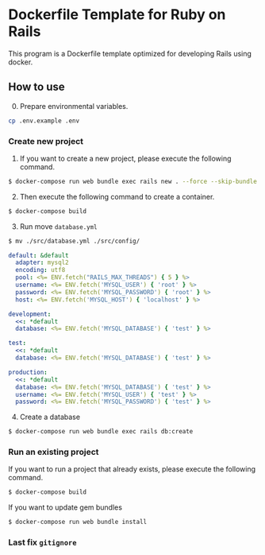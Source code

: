# Dockerfile Template for Ruby on Rails

This program is a Dockerfile template optimized for developing Rails using docker.

## How to use

0. Prepare environmental variables.

```bash
cp .env.example .env
```

### Create new project

1. If you want to create a new project, please execute the following command.

```bash
$ docker-compose run web bundle exec rails new . --force --skip-bundle --database=mysql
```

2. Then execute the following command to create a container.

```bash
$ docker-compose build
```

3. Run move `database.yml`

```bash
$ mv ./src/database.yml ./src/config/
```

```yml
default: &default
  adapter: mysql2
  encoding: utf8
  pool: <%= ENV.fetch("RAILS_MAX_THREADS") { 5 } %>
  username: <%= ENV.fetch('MYSQL_USER') { 'root' } %>
  password: <%= ENV.fetch('MYSQL_PASSWORD') { 'root' } %>
  host: <%= ENV.fetch('MYSQL_HOST') { 'localhost' } %>

development:
  <<: *default
  database: <%= ENV.fetch('MYSQL_DATABASE') { 'test' } %>

test:
  <<: *default
  database: <%= ENV.fetch('MYSQL_DATABASE') { 'test' } %>

production:
  <<: *default
  database: <%= ENV.fetch('MYSQL_DATABASE') { 'test' } %>
  username: <%= ENV.fetch('MYSQL_USER') { 'test' } %>
  password: <%= ENV.fetch('MYSQL_PASSWORD') { 'test' } %>
```

4. Create a database

```bash
$ docker-compose run web bundle exec rails db:create
```

### Run an existing project

If you want to run a project that already exists, please execute the following command.

```bash
$ docker-compose build
```

If you want to update gem bundles

```bash
$ docker-compose run web bundle install
```

### Last fix `gitignore`
